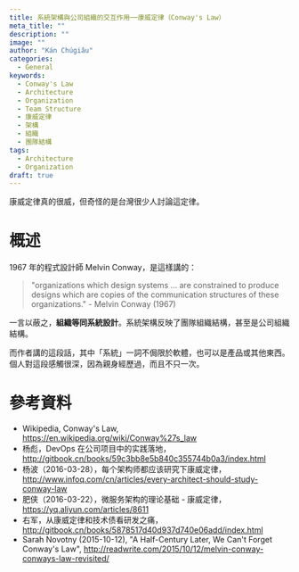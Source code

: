 ```yaml
---
title: 系統架構與公司組織的交互作用──康威定律（Conway's Law）
meta_title: ""
description: ""
image: ""
author: "Kán Chúgiâu"
categories:
  - General
keywords:
  - Conway's Law
  - Architecture
  - Organization
  - Team Structure
  - 康威定律
  - 架構
  - 組織
  - 團隊結構
tags:
  - Architecture
  - Organization
draft: true
---
```


康威定律真的很威，但奇怪的是台灣很少人討論這定律。

# 概述

1967 年的程式設計師 Melvin Conway，是這樣講的：

> "organizations which design systems ... are constrained to produce designs which are copies of the communication structures of these organizations." - Melvin Conway (1967)

一言以蔽之，**組織等同系統設計**。系統架構反映了團隊組織結構，甚至是公司組織結構。

而作者講的這段話，其中「系統」一詞不侷限於軟體，也可以是產品或其他東西。個人對這段感觸很深，因為親身經歷過，而且不只一次。



# 參考資料

- Wikipedia, Conway's Law, https://en.wikipedia.org/wiki/Conway%27s_law
- 杨彪，DevOps 在公司项目中的实践落地，http://gitbook.cn/books/59c3bb8e5b840c355744b0a3/index.html
- 杨波（2016-03-28），每个架构师都应该研究下康威定律，http://www.infoq.com/cn/articles/every-architect-should-study-conway-law
- 肥侠（2016-03-22），微服务架构的理论基础 - 康威定律，https://yq.aliyun.com/articles/8611
- 右军，从康威定律和技术债看研发之痛，http://gitbook.cn/books/5878517d40d937d740e06add/index.html
- Sarah Novotny (2015-10-12), "A Half-Century Later, We Can't Forget Conway's Law", http://readwrite.com/2015/10/12/melvin-conway-conways-law-revisited/

